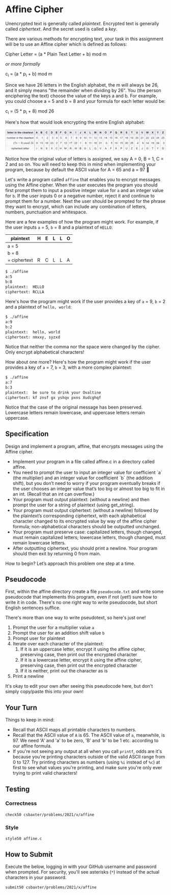 # Affine Cipher

Unencrypted text is generally called _plaintext_. Encrypted text is generally called _ciphertext_. And the secret used is called a _key_.

There are various methods for encrypting text, your task in this assignment will be to use an Affine cipher which is defined as follows:

Cipher Letter = (a * Plain Text Letter + b) mod m

<i>or more formally</i>

c<sub>i</sub> = (a * p<sub>i</sub> + b) mod m

Since we have 26 letters in the English alphabet, the m will always be 26, and it simply means "the remainder when dividing by 26".  You (the person enciphering the text) choose the value of the keys a and b.  For example, you could choose a = 5 and b = 8 and your formula for each letter would be:

c<sub>i</sub> = (5 * p<sub>i</sub> + 8) mod 26

Here's how that would look encrypting the entire English alphabet:

<img src="affine-cipher.jpg" />

Notice how the original value of letters is assigned, we say A = 0, B = 1, C = 2 and so on.  You will need to keep this in mind when implementing your program, because by default the ASCII value for A = 65 and a = 97 🤔

Let's write a program called `affine` that enables you to encrypt messages using the Affine cipher. When the user executes the program you should first prompt them to input a positive integer value for `a` and an integer value for `b`.  If the user inputs 0 or a negative number, reject it and continue to prompt them for a number. Next the user should be prompted for the phrase they want to encrypt, which can include any combination of letters, numbers, punctuation and whitespace.

Here are a few examples of how the program might work. For example, if the user inputs `a` = 5, `b` = 8 and a plaintext of `HELLO`:

| plaintext    | H    | E    | L    | L    | O    |
| ------------ | ---- | ---- | ---- | ---- | ---- |
|   a = 5      |      |      |      |      |      |
|   b = 8      |      |      |      |      |      |
| = ciphertext | R    | C    | L    | L    | A    |

```
$ ./affine
a:5
b:8
plaintext:  HELLO
ciphertext: RCLLA
```

Here's how the program might work if the user provides a key of `a` = 9, `b` = 2  and a plaintext of `hello, world`:

```
$ ./affine
a:9
b:2
plaintext:  hello, world
ciphertext: nmxxy, syzxd
```

Notice that neither the comma nor the space were changed by the cipher. Only encrypt alphabetical characters!

How about one more? Here's how the program might work if the user provides a key of `a` = 7, `b` = 3, with a more complex plaintext:

```
$ ./affine
a:7
b:3
plaintext:  be sure to drink your Ovaltine
ciphertext: kf znsf gx yshqv pxns Xudcghqf
```

Notice that the case of the original message has been preserved. Lowercase letters remain lowercase, and uppercase letters remain uppercase.

## Specification
Design and implement a program, affine, that encrypts messages using the Affine cipher.

<ul>
   <li>Implement your program in a file called affine.c in a directory called affine.</li>
<li>You need to prompt the user to input an integer value for coefficient `a` (the multiplier) and an integer value for coefficient `b` (the addition shift), but you don’t need to worry if your program eventually breaks if the user chooses an integer value that’s too big or almost too big to fit in an int. (Recall that an int can overflow.)
<li>Your program must output plaintext: (without a newline) and then prompt the user for a string of plaintext (using get_string).</li>
<li>Your program must output ciphertext: (without a newline) followed by the plaintext’s corresponding ciphertext, with each alphabetical character changed to its encrypted value by way of the affine cipher formula; non-alphabetical characters should be outputted unchanged.</li>
<li>Your program must preserve case: capitalized letters, though changed, must remain capitalized letters; lowercase letters, though changed, must remain lowercase letters.</li>
<li>After outputting ciphertext, you should print a newline. Your program should then exit by returning 0 from main.</li>
 </ul>
How to begin? Let’s approach this problem one step at a time.

## Pseudocode

First, within the affine directory create a file `pseudocode.txt` and write some pseudocode that implements this program, even if not (yet!) sure how to write it in code. There's no one right way to write pseudocode, but short English sentences suffice.

There's more than one way to write pseudotext, so here's just one!

1. Prompt the user for a multiplier value `a`
2. Prompt the user for an addition shift value `b`
3. Prompt user for plaintext
5. Iterate over each character of the plaintext:
   1. If it is an uppercase letter, encrypt it using the affine cipher, preserving case, then print out the encrypted character
   2. If it is a lowercase letter, encrypt it using the affine cipher, preserving case, then print out the encrypted character
   3. If it is neither, print out the character as is
6. Print a newline

It's okay to edit your own after seeing this pseudocode here, but don't simply copy/paste this into your own!

## Your Turn

Things to keep in mind:

* Recall that ASCII maps all printable characters to numbers.
* Recall that the ASCII value of `A` is 65. The ASCII value of `a`, meanwhile, is 97.  We need 'A' and 'a' to be zero, 'B' and 'b' to be 1 etc. according to our affine formula.
* If you're not seeing any output at all when you call `printf`, odds are it's because you're printing characters outside of the valid ASCII range from 0 to 127. Try printing characters as numbers (using `%i` instead of `%c`) at first to see what values you're printing, and make sure you're only ever trying to print valid characters!

## Testing

### Correctness

```
check50 csbaxter/problems/2021/x/affine
```

### Style

```
style50 affine.c
```

## How to Submit

Execute the below, logging in with your GitHub username and password when prompted. For security, you'll see asterisks (`*`) instead of the actual characters in your password.

```
submit50 csbaxter/problems/2021/x/affine
```
